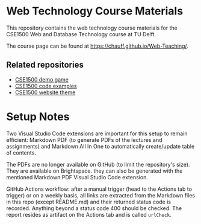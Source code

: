 # Web Technology Course Materials

This repository contains the web technology course materials for the CSE1500 Web and Database Technology course at TU Delft.

The course page can be found at https://chauff.github.io/Web-Teaching/.

## Related repositories

- [CSE1500 demo game](https://github.com/chauff/demo-game)
- [CSE1500 code examples](https://github.com/chauff/demo-code)
- [CSE1500 website theme](https://github.com/chauff/cse-theme/)

# Setup Notes

Two Visual Studio Code extensions are important for this setup to remain efficient: Markdown PDF (to generate PDFs of the lectures and assignments) and Markdown All In One to automatically create/update table of contents.

The PDFs are no longer available on GitHub (to limit the repository's size). They are available on Brightspace. they can also be generated with the mentioned Markdown PDF Visual Studio Code extension.

GitHub Actions workflow: after a manual trigger (head to the Actions tab to trigger) or on a weekly basis, all links are extracted from the Markdown files in this repo (except README.md) and their returned status code is recorded. Anything beyond a status code 400 should be checked. The report resides as artifact on the Actions tab and is called `urlCheck`. 
